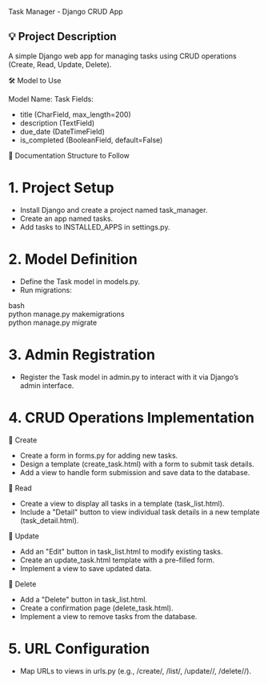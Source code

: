 Task Manager - Django CRUD App

## 💡 Project Description
A simple Django web app for managing tasks using CRUD operations (Create, Read, Update, Delete).

 🛠️ Model to Use


Model Name: Task
Fields:


- title (CharField, max_length=200)
- description (TextField)
- due_date (DateTimeField)
- is_completed (BooleanField, default=False)






 📂 Documentation Structure to Follow


# 1. Project Setup


- Install Django and create a project named task_manager.
- Create an app named tasks.
- Add tasks to INSTALLED_APPS in settings.py.




# 2. Model Definition


- Define the Task model in models.py.
- Run migrations:


bash  
python manage.py makemigrations  
python manage.py migrate





# 3. Admin Registration


- Register the Task model in admin.py to interact with it via Django’s admin interface.




# 4. CRUD Operations Implementation


 🔹 Create


- Create a form in forms.py for adding new tasks.
- Design a template (create_task.html) with a form to submit task details.
- Add a view to handle form submission and save data to the database.




 🔹 Read


- Create a view to display all tasks in a template (task_list.html).
- Include a "Detail" button to view individual task details in a new template (task_detail.html).




 🔹 Update


- Add an "Edit" button in task_list.html to modify existing tasks.
- Create an update_task.html template with a pre-filled form.
- Implement a view to save updated data.




 🔹 Delete


- Add a "Delete" button in task_list.html.
- Create a confirmation page (delete_task.html).
- Implement a view to remove tasks from the database.




# 5. URL Configuration


- Map URLs to views in urls.py (e.g., /create/, /list/, /update/<id>/, /delete/<id>/).
